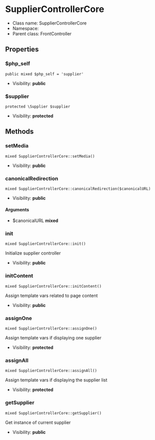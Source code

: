 SupplierControllerCore
===============






* Class name: SupplierControllerCore
* Namespace: 
* Parent class: FrontController





Properties
----------


### $php_self

    public mixed $php_self = 'supplier'





* Visibility: **public**


### $supplier

    protected \Supplier $supplier





* Visibility: **protected**


Methods
-------


### setMedia

    mixed SupplierControllerCore::setMedia()





* Visibility: **public**




### canonicalRedirection

    mixed SupplierControllerCore::canonicalRedirection($canonicalURL)





* Visibility: **public**


#### Arguments
* $canonicalURL **mixed**



### init

    mixed SupplierControllerCore::init()

Initialize supplier controller



* Visibility: **public**




### initContent

    mixed SupplierControllerCore::initContent()

Assign template vars related to page content



* Visibility: **public**




### assignOne

    mixed SupplierControllerCore::assignOne()

Assign template vars if displaying one supplier



* Visibility: **protected**




### assignAll

    mixed SupplierControllerCore::assignAll()

Assign template vars if displaying the supplier list



* Visibility: **protected**




### getSupplier

    mixed SupplierControllerCore::getSupplier()

Get instance of current supplier



* Visibility: **public**



